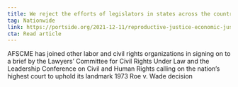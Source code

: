 ```yaml
---
title: We reject the efforts of legislators in states across the country to abolish the right to make one’s own decisions regarding their bodies, their health care, their families and their futures
tag: Nationwide
link: https://portside.org/2021-12-11/reproductive-justice-economic-justice
cta: Read article
---
```


AFSCME has joined other labor and civil rights organizations in signing on to a brief by the Lawyers’ Committee for Civil Rights Under Law and the Leadership Conference on Civil and Human Rights calling on the nation’s highest court to uphold its landmark 1973 Roe v. Wade decision

